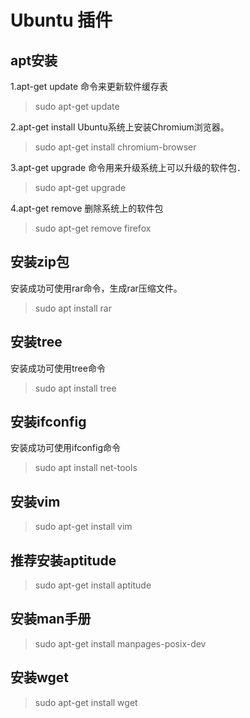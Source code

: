 #  Ubuntu 插件 

## apt安装

1.apt-get update 命令来更新软件缓存表
>sudo apt-get update


2.apt-get install Ubuntu系统上安装Chromium浏览器。
>sudo apt-get install chromium-browser </br>

3.apt-get upgrade 命令用来升级系统上可以升级的软件包．
>sudo apt-get upgrade

4.apt-get remove 删除系统上的软件包
>sudo apt-get remove firefox


## 安装zip包
安装成功可使用rar命令，生成rar压缩文件。
>sudo apt install rar


## 安装tree 
安装成功可使用tree命令
>sudo apt install tree


## 安装ifconfig
安装成功可使用ifconfig命令
> sudo apt install net-tools

## 安装vim
> sudo apt-get install vim

## 推荐安装aptitude
>sudo apt-get install aptitude


## 安装man手册
>sudo apt-get install manpages-posix-dev


## 安装wget 
>sudo apt-get install wget